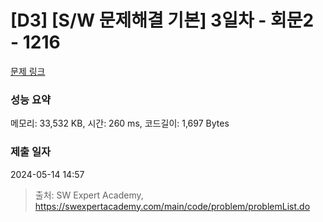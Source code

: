 # [D3] [S/W 문제해결 기본] 3일차 - 회문2 - 1216 

[문제 링크](https://swexpertacademy.com/main/code/problem/problemDetail.do?contestProbId=AV14Rq5aABUCFAYi) 

### 성능 요약

메모리: 33,532 KB, 시간: 260 ms, 코드길이: 1,697 Bytes

### 제출 일자

2024-05-14 14:57



> 출처: SW Expert Academy, https://swexpertacademy.com/main/code/problem/problemList.do